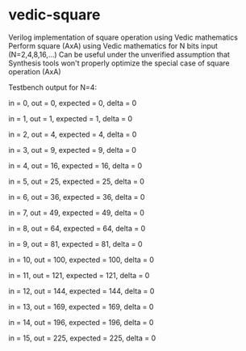 # vedic-square
Verilog implementation of square operation using Vedic mathematics
Perform square (AxA) using Vedic mathematics for N bits input (N=2,4,8,16,...)
Can be useful under the unverified assumption that Synthesis tools won't properly optimize the special case of square operation (AxA)

Testbench output for N=4:

in =  0, out =   0, expected = 0, delta = 0

in =  1, out =   1, expected = 1, delta = 0

in =  2, out =   4, expected = 4, delta = 0

in =  3, out =   9, expected = 9, delta = 0

in =  4, out =  16, expected = 16, delta = 0

in =  5, out =  25, expected = 25, delta = 0

in =  6, out =  36, expected = 36, delta = 0

in =  7, out =  49, expected = 49, delta = 0

in =  8, out =  64, expected = 64, delta = 0

in =  9, out =  81, expected = 81, delta = 0

in = 10, out = 100, expected = 100, delta = 0

in = 11, out = 121, expected = 121, delta = 0

in = 12, out = 144, expected = 144, delta = 0

in = 13, out = 169, expected = 169, delta = 0

in = 14, out = 196, expected = 196, delta = 0

in = 15, out = 225, expected = 225, delta = 0
